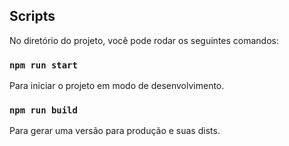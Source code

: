 ## Scripts

No diretório do projeto, você pode rodar os seguintes comandos:

### `npm run start`

Para iniciar o projeto em modo de desenvolvimento.

### `npm run build`

Para gerar uma versão para produção e suas dists.
